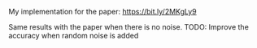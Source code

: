 My implementation for the paper: https://bit.ly/2MKgLy9

Same results with the paper when there is no noise.
TODO: Improve the accuracy when random noise is added 
